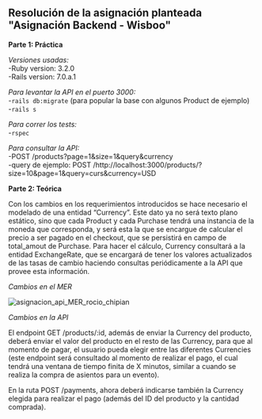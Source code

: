 

## **Resolución de la asignación planteada "Asignación Backend - Wisboo"**

**Parte 1: Práctica**  

*Versiones usadas:*  
-Ruby version: 3.2.0  
-Rails version: 7.0.a.1

*Para levantar la API en el puerto 3000:*  
-`rails db:migrate` (para popular la base con algunos Product de ejemplo)  
-`rails s`

*Para correr los tests:*  
-`rspec`

*Para consultar la API:*  
-POST /products?page=1&size=1&query&currency  
-query de ejemplo: POST /http://localhost:3000/products/?size=10&page=1&query=curs&currency=USD

**Parte 2: Teórica**

Con los cambios en los requerimientos introducidos se hace necesario el modelado de una entidad “Currency”. Este dato ya no será texto plano estático, sino que cada Product y cada Purchase tendrá una instancia de la moneda que corresponda, y será esta la que se encargue de calcular el precio a ser pagado en el checkout, que se persistirá en campo de total_amout de Purchase. Para hacer el cálculo, Currency consultará a la entidad ExchangeRate, que se encargará de tener los valores actualizados de las tasas de cambio haciendo consultas periódicamente a la API que provee esta información.

*Cambios en el MER*

![asignacion_api_MER_rocio_chipian](https://user-images.githubusercontent.com/27779992/213525826-ea303f38-9f8a-4db4-9e77-8088de148249.png)


*Cambios en la API*

El endpoint GET /products/:id, además de enviar la Currency del producto, deberá enviar el valor del producto en el resto de las Currency, para que al momento de pagar, el usuario pueda elegir entre las diferentes Currencies (este endpoint será consultado al momento de realizar el pago, el cual tendrá una ventana de tiempo finita de X minutos, similar a cuando se realiza la compra de asientos para un evento).

En la ruta POST /payments, ahora deberá indicarse también la Currency elegida para realizar el pago (además del ID del producto y la cantidad comprada).
